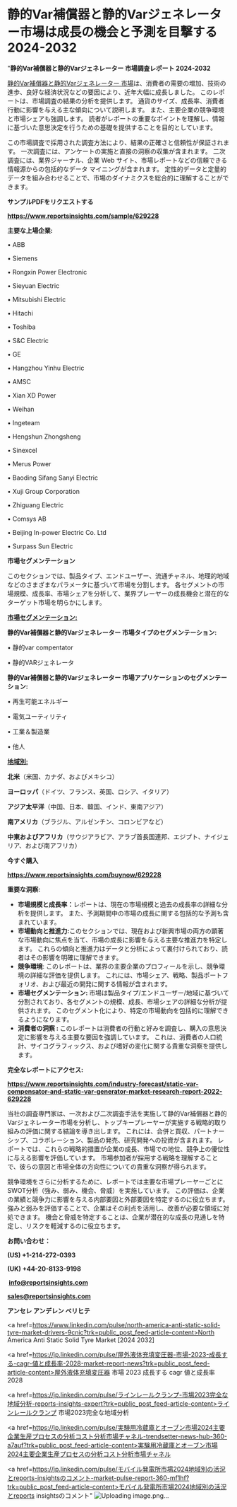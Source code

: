 # 静的Var補償器と静的Varジェネレーター市場は成長の機会と予測を目撃する2024-2032

"<strong>静的Var補償器と静的Varジェネレーター 市場調査レポート 2024-2032</strong>

<a href=https://www.reportsinsights.com/sample/629228>静的Var補償器と静的Varジェネレーター 市場</a>は、消費者の需要の増加、技術の進歩、良好な経済状況などの要因により、近年大幅に成長しました。 このレポートは、市場調査の結果の分析を提供します。 通貨のサイズ、成長率、消費者行動に影響を与える主な傾向について説明します。 また、主要企業の競争環境と市場シェアも強調します。 読者がレポートの重要なポイントを理解し、情報に基づいた意思決定を行うための基礎を提供することを目的としています。

この市場調査で採用された調査方法により、結果の正確さと信頼性が保証されます。 一次調査には、アンケートの実施と直接の洞察の収集が含まれます。 二次調査には、業界ジャーナル、企業 Web サイト、市場レポートなどの信頼できる情報源からの包括的なデータ マイニングが含まれます。 定性的データと定量的データを組み合わせることで、市場のダイナミクスを総合的に理解することができます。

<strong><b>サンプルPDFをリクエストする</b></strong>

<a href=https://www.reportsinsights.com/sample/629228><strong><u>https://www.reportsinsights.com/sample/629228</u></strong></a>

<strong>主要な上場企業:</strong>

• ABB

• Siemens

• Rongxin Power Electronic

• Sieyuan Electric

• Mitsubishi Electric

• Hitachi

• Toshiba

• S&C Electric

• GE

• Hangzhou Yinhu Electric

• AMSC

• Xian XD Power

• Weihan

• Ingeteam

• Hengshun Zhongsheng

• Sinexcel

• Merus Power

• Baoding Sifang Sanyi Electric

• Xuji Group Corporation

• Zhiguang Electric

• Comsys AB

• Beijing In-power Electric Co. Ltd

• Surpass Sun Electric

<strong>市場セグメンテーション</strong>

このセクションでは、製品タイプ、エンドユーザー、流通チャネル、地理的地域などのさまざまなパラメータに基づいて市場を分割します。 各セグメントの市場規模、成長率、市場シェアを分析して、業界プレーヤーの成長機会と潜在的なターゲット市場を明らかにします。

<strong><u>市場セグメンテーション</u></strong><strong><u>:</u></strong>

<strong>静的Var補償器と静的Varジェネレーター 市場タイプのセグメンテーション:</strong>

• 静的var compentator

• 静的VARジェネレータ

<strong>静的Var補償器と静的Varジェネレーター 市場アプリケーションのセグメンテーション:</strong>

• 再生可能エネルギー

• 電気ユーティリティ

• 工業＆製造業

• 他人

<strong><u>地域別</u></strong><strong><u>:</u></strong>

<strong>北米</strong>（米国、カナダ、およびメキシコ）

<strong>ヨーロッパ</strong>（ドイツ、フランス、英国、ロシア、イタリア）

<strong>アジア太平洋</strong>（中国、日本、韓国、インド、東南アジア）

<strong>南アメリカ</strong>（ブラジル、アルゼンチン、コロンビアなど）

<strong>中東およびアフリカ</strong>（サウジアラビア、アラブ首長国連邦、エジプト、ナイジェリア、および南アフリカ）

<strong>今すぐ購入</strong>

<a href=https://www.reportsinsights.com/buynow/629228><strong><u>https://www.reportsinsights.com/buynow/629228</u></strong></a>

<strong>重要な洞察:</strong>
<ul>
  <li><strong>市場規模と成長率：</strong>レポートは、現在の市場規模と過去の成長率の詳細な分析を提供します。 また、予測期間中の市場の成長に関する包括的な予測も含まれています。</li>
  <li><strong>市場動向と推進力:</strong>このセクションでは、現在および新興市場の両方の顕著な市場動向に焦点を当て、市場の成長に影響を与える主要な推進力を特定します。 これらの傾向と推進力はデータと分析によって裏付けられており、読者はその影響を明確に理解できます。</li>
  <li><strong>競争環境</strong>: このレポートは、業界の主要企業のプロフィールを示し、競争環境の詳細な評価を提供します。 これには、市場シェア、戦略、製品ポートフォリオ、および最近の開発に関する情報が含まれます。</li>
  <li><strong>市場セグメンテーション: </strong>市場は製品タイプ/エンドユーザー/地域に基づいて分割されており、各セグメントの規模、成長、市場シェアの詳細な分析が提供されます。 このセグメント化により、特定の市場動向を包括的に理解できるようになります。</li>
  <li><strong>消費者の洞察 : </strong>このレポートは消費者の行動と好みを調査し、購入の意思決定に影響を与える主要な要因を強調しています。 これは、消費者の人口統計、サイコグラフィックス、および嗜好の変化に関する貴重な洞察を提供します。</li>
</ul>
<strong>完全なレポートにアクセス:</strong>

<a href=https://www.reportsinsights.com/industry-forecast/static-var-compensator-and-static-var-generator-market-research-report-2022-629228><strong><u><b>https://www.reportsinsights.com/industry-forecast/static-var-compensator-and-static-var-generator-market-research-report-2022-629228</b></u></strong></a>

当社の調査専門家は、一次および二次調査手法を実施して静的Var補償器と静的Varジェネレーター市場を分析し、トップキープレーヤーが実施する戦略的取り組みの評価に関する結論を導き出します。 これには、合併と買収、パートナーシップ、コラボレーション、製品の発売、研究開発への投資が含まれます。 レポートでは、これらの戦略的措置が企業の成長、市場での地位、競争上の優位性に与える影響を評価しています。 市場参加者が採用する戦略を理解することで、彼らの意図と市場全体の方向性についての貴重な洞察が得られます。

競争環境をさらに分析するために、レポートでは主要な市場プレーヤーごとにSWOT分析（強み、弱み、機会、脅威）を実施しています。 この評価は、企業の業績と競争力に影響を与える内部要因と外部要因を特定するのに役立ちます。 強みと弱みを評価することで、企業はその利点を活用し、改善が必要な領域に対処できます。 機会と脅威を特定することは、企業が潜在的な成長の見通しを特定し、リスクを軽減するのに役立ちます。

<strong>お問い合わせ：</strong>

<strong>(US) +1-214-272-0393</strong>

<strong>(UK) +44-20-8133-9198</strong>

<strong> </strong><a href=info@reportsinsights.com><strong><u>info@reportsinsights.com</u></strong></a>

<a href=sales@reportsinsights.com><strong><u>sales@reportsinsights.com</u></strong></a>

<strong>アンセレ アンデレン ベリヒテ</strong>

<a href=https://www.linkedin.com/pulse/north-america-anti-static-solid-tyre-market-drivers-9cnic?trk=public_post_feed-article-content>North America Anti Static Solid Tyre Market [2024 2032]</a>

<a href=https://jp.linkedin.com/pulse/屋外液体充填変圧器-市場-2023-成長する-cagr-値と成長率-2028-market-report-news?trk=public_post_feed-article-content>屋外液体充填変圧器 市場 2023 成長する cagr 値と成長率 2028</a>

<a href=https://jp.linkedin.com/pulse/ラインレールクランプ-市場2023完全な地域分析-reports-insights-expert?trk=public_post_feed-article-content>ラインレールクランプ 市場2023完全な地域分析</a>

<a href=https://jp.linkedin.com/pulse/実験用冷蔵庫とオーブン市場2024主要企業生産プロセスの分析コスト分析市場チャネル-trendsetter-news-hub-360-a7auf?trk=public_post_feed-article-content>実験用冷蔵庫とオーブン市場2024主要企業生産プロセスの分析コスト分析市場チャネル</a>

<a href=https://jp.linkedin.com/pulse/モバイル発電所市場2024地域別の活況とreports-insightsのコメント-market-pulse-report-360-mf1hf?trk=public_post_feed-article-content>モバイル発電所市場2024地域別の活況とreports insightsのコメント</a>"
![Uploading image.png…]()
